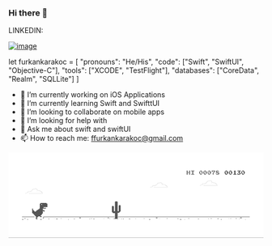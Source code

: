 ### Hi there 👋 

LINKEDIN: 


[<img width="100" alt="image" src="https://user-images.githubusercontent.com/44609894/215359443-2bff6540-c547-477d-9e5b-69aae11e3500.png">](https://www.linkedin.com/in/ffurkankarakoc/)


let furkankarakoc = [
  "pronouns": "He/His",
  "code": ["Swift", "SwiftUI", "Objective-C"],
  "tools": ["XCODE", "TestFlight"],
  "databases": ["CoreData", "Realm", "SQLLite"]
]


- 🔭 I’m currently working on iOS Applications
- 🌱 I’m currently learning Swift and SwifttUI
- 👯 I’m looking to collaborate on mobile apps
- 🤔 I’m looking for help with 
- 💬 Ask me about swift and swiftUI
- 📫 How to reach me: ffurkankarakoc@gmail.com


![image](https://github.com/ittus/ittus/blob/master/dino.gif)
